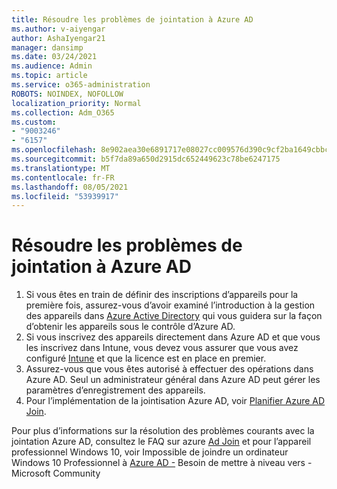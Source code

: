 ```yaml
---
title: Résoudre les problèmes de jointation à Azure AD
ms.author: v-aiyengar
author: AshaIyengar21
manager: dansimp
ms.date: 03/24/2021
ms.audience: Admin
ms.topic: article
ms.service: o365-administration
ROBOTS: NOINDEX, NOFOLLOW
localization_priority: Normal
ms.collection: Adm_O365
ms.custom:
- "9003246"
- "6157"
ms.openlocfilehash: 8e902aea30e6891717e08027cc009576d390c9cf2ba1649cbbc68d64883937f8
ms.sourcegitcommit: b5f7da89a650d2915dc652449623c78be6247175
ms.translationtype: MT
ms.contentlocale: fr-FR
ms.lasthandoff: 08/05/2021
ms.locfileid: "53939917"
---
```

# <a name="troubleshoot-azure-ad-join-issues"></a>Résoudre les problèmes de jointation à Azure AD

1. Si vous êtes en train de définir des inscriptions d’appareils pour la première fois, assurez-vous d’avoir examiné l’introduction à la gestion des appareils dans [Azure Active Directory](https://docs.microsoft.com/azure/active-directory/devices/overview) qui vous guidera sur la façon d’obtenir les appareils sous le contrôle d’Azure AD. 
1. Si vous inscrivez des appareils directement dans Azure AD et que vous les inscrivez dans Intune, vous [](https://docs.microsoft.com/mem/intune/fundamentals/licenses-assign) devez vous assurer que vous avez configuré [Intune](https://docs.microsoft.com/mem/intune/enrollment/device-enrollment) et que la licence est en place en premier.
1. Assurez-vous que vous êtes autorisé à effectuer des opérations dans Azure AD. Seul un administrateur général dans Azure AD peut gérer les paramètres d’enregistrement des appareils.
1. Pour l’implémentation de la jointisation Azure AD, voir [Planifier Azure AD Join](https://docs.microsoft.com/azure/active-directory/devices/azureadjoin-plan).

Pour plus d’informations sur la résolution des problèmes courants avec la jointation Azure AD, consultez le FAQ sur azure [Ad Join](https://docs.microsoft.com/azure/active-directory/devices/faq#azure-ad-join-faq) et pour l’appareil professionnel Windows 10, voir Impossible de joindre un ordinateur Windows 10 Professionnel à [Azure AD -](https://answers.microsoft.com/en-us/msoffice/forum/msoffice_install-mso_win10-mso_365hp/unable-to-join-windows-10-pro-machine-to-azure-ad/abb1ca7d-b317-45ec-a628-e1c10eae2900) Besoin de mettre à niveau vers - Microsoft Community
